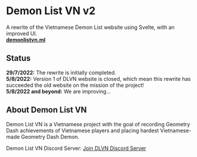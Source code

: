[//]: # (fancy big text image here)
# Demon List VN v2
A rewrite of the Vietnamese Demon List website using Svelte, with an improved UI.  
**[demonlistvn.ml](https://demonlistvn.ml)**
## Status 
**29/7/2022:** The rewrite is initially completed.  
**5/8/2022:** Version 1 of DLVN website is closed, which mean this rewrite has succeeded the old website on the mission of the project!  
**5/8/2022 and beyond:** We are improving...  
## About Demon List VN
Demon List VN is a Vietnamese project with the goal of recording Geometry Dash achievements of Vietnamese players and placing hardest Vietnamese-made Geometry Dash Demon.

Demon List VN Discord Server: [Join DLVN Discord Server](https://discord.gg/hgTSD6eM7D)



